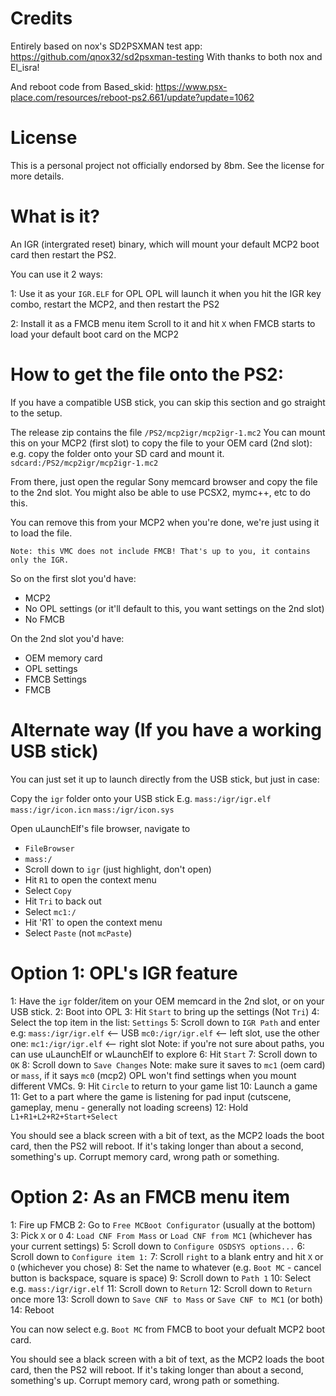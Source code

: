 # Credits

Entirely based on nox's SD2PSXMAN test app:
https://github.com/qnox32/sd2psxman-testing
With thanks to both nox and El_isra!

And reboot code from Based_skid:
https://www.psx-place.com/resources/reboot-ps2.661/update?update=1062

# License

This is a personal project not officially endorsed by 8bm.
See the license for more details.


# What is it?

An IGR (intergrated reset) binary, which will mount your default MCP2 boot card then restart the PS2.

You can use it 2 ways:

1: Use it as your `IGR.ELF` for OPL
OPL will launch it when you hit the IGR key combo, restart the MCP2, and then restart the PS2

2: Install it as a FMCB menu item
Scroll to it and hit `X` when FMCB starts to load your default boot card on the MCP2


# How to get the file onto the PS2:

If you have a compatible USB stick, you can skip this section and go straight to the setup.

The release zip contains the file `/PS2/mcp2igr/mcp2igr-1.mc2`
You can mount this on your MCP2 (first slot) to copy the file to your OEM card (2nd slot):
e.g. copy the folder onto your SD card and mount it.
`sdcard:/PS2/mcp2igr/mcp2igr-1.mc2`

From there, just open the regular Sony memcard browser and copy the file to the 2nd slot.
You might also be able to use PCSX2, mymc++, etc to do this.

You can remove this from your MCP2 when you're done, we're just using it to load the file.

`Note: this VMC does not include FMCB! That's up to you, it contains only the IGR.`

So on the first slot you'd have:
- MCP2
- No OPL settings (or it'll default to this, you want settings on the 2nd slot)
- No FMCB

On the 2nd slot you'd have:
- OEM memory card
- OPL settings
- FMCB Settings
- FMCB

# Alternate way (If you have a working USB stick)

You can just set it up to launch directly from the USB stick, but just in case:

Copy the `igr` folder onto your USB stick
E.g.
`mass:/igr/igr.elf`
`mass:/igr/icon.icn`
`mass:/igr/icon.sys`

Open uLaunchElf's file browser, navigate to
- `FileBrowser`
- `mass:/`
- Scroll down to `igr` (just highlight, don't open)
- Hit `R1` to open the context menu
- Select `Copy`
- Hit `Tri` to back out
- Select `mc1:/`
- Hit 'R1` to open the context menu
- Select `Paste` (not `mcPaste`)


# Option 1: OPL's IGR feature

1: Have the `igr` folder/item on your OEM memcard in the 2nd slot, or on your USB stick.
2: Boot into OPL
3: Hit `Start` to bring up the settings (Not `Tri`)
4: Select the top item in the list: `Settings`
5: Scroll down to `IGR Path` and enter e.g:
`mass:/igr/igr.elf` <-- USB
`mc0:/igr/igr.elf`  <-- left slot, use the other one:
`mc1:/igr/igr.elf`  <-- right slot
Note: if you're not sure about paths, you can use uLaunchElf or wLaunchElf to explore
6: Hit `Start`
7: Scroll down to `OK`
8: Scroll down to `Save Changes` 
Note: make sure it saves to `mc1` (oem card) or `mass`, if it says `mc0` (mcp2) OPL won't find settings when you mount different VMCs.
9: Hit `Circle` to return to your game list
10: Launch a game
11: Get to a part where the game is listening for pad input (cutscene, gameplay, menu - generally not loading screens)
12: Hold `L1+R1+L2+R2+Start+Select`

You should see a black screen with a bit of text, as the MCP2 loads the boot card, then the PS2 will reboot.
If it's taking longer than about a second, something's up. Corrupt memory card, wrong path or something.

# Option 2: As an FMCB menu item

   
1: Fire up FMCB
2: Go to `Free MCBoot Configurator` (usually at the bottom)
3: Pick `X` or `O`
4: `Load CNF From Mass` or `Load CNF from MC1` (whichever has your current settings)
5: Scroll down to `Configure OSDSYS options...`
6: Scroll down to `Configure item 1:`
7: Scroll `right` to a blank entry and hit `X` or `O` (whichever you chose)
8: Set the name to whatever (e.g. `Boot MC` - cancel button is backspace, square is space)
9: Scroll down to `Path 1`
10: Select e.g. `mass:/igr/igr.elf`
11: Scroll down to `Return`
12: Scroll down to `Return` once more
13: Scroll down to `Save CNF to Mass` or `Save CNF to MC1` (or both)
14: Reboot

You can now select e.g. `Boot MC` from FMCB to boot your defualt MCP2 boot card.

You should see a black screen with a bit of text, as the MCP2 loads the boot card, then the PS2 will reboot.
If it's taking longer than about a second, something's up. Corrupt memory card, wrong path or something.

